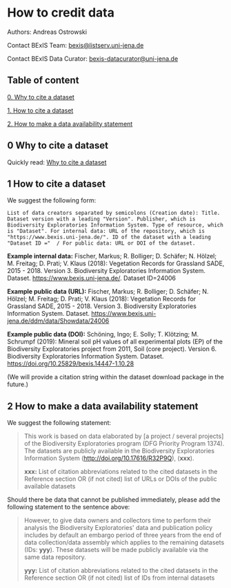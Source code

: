 # How to credit data

Authors: Andreas Ostrowski

Contact BExIS Team: <bexis@listserv.uni-jena.de>

Contact BExIS Data Curator: <bexis-datacurator@uni-jena.de>

## Table of content

[0. Why to cite a dataset](#0-why-to-cite-a-dataset)

[1. How to cite a dataset](#1-how-to-cite-a-dataset)

[2. How to make a data availability statement](#2-how-to-make-a-data-availability-statement)


## 0 Why to cite a dataset
Quickly read: [Why to cite a dataset](https://datacite.org/cite-your-data.html)


## 1 How to cite a dataset

We suggest the following form:

`List of data creators separated by semicolons (Creation date): Title. Dataset version with a leading "Version". Publisher, which is Biodiversity Exploratories Information System. Type of resource, which is "Dataset". For internal data: URL of the repository, which is "https://www.bexis.uni-jena.de/". ID of the dataset with a leading "Dataset ID ="  / For public data: URL or DOI of the dataset.`

**Example internal data:** Fischer, Markus; R. Bolliger; D. Schäfer; N. Hölzel; M. Freitag; D. Prati; V. Klaus (2018): Vegetation Records for Grassland SADE, 2015 - 2018. Version 3. Biodiversity Exploratories Information System. Dataset. https://www.bexis.uni-jena.de/. Dataset ID=24006

**Example public data (URL):** Fischer, Markus; R. Bolliger; D. Schäfer; N. Hölzel; M. Freitag; D. Prati; V. Klaus (2018): Vegetation Records for Grassland SADE, 2015 - 2018. Version 3. Biodiversity Exploratories Information System. Dataset. https://www.bexis.uni-jena.de/ddm/data/Showdata/24006

**Example public data (DOI):** Schöning, Ingo; E. Solly; T. Klötzing; M. Schrumpf (2019): Mineral soil pH values of all experimental plots (EP) of the Biodiversity Exploratories project from 2011, Soil (core project). Version 6. Biodiversity Exploratories Information System. Dataset. https://doi.org/10.25829/bexis.14447-1.10.28

(We will provide a citation string within the dataset download package in the future.)

## 2 How to make a data availability statement

We suggest the following statement:

> This work is based on data elaborated by [a project / several projects] of the Biodiversity Exploratories program (DFG Priority Program 1374). The datasets are publicly available in the Biodiversity Exploratories Information System (http://doi.org/10.17616/R32P9Q), (**xxx**). 
>
> **xxx:** List of citation abbreviations related to the cited datasets in the Reference section OR (if not cited) list of URLs or DOIs of the public available datasets 

Should there be data that cannot be published immediately, please add the following statement to the sentence above:

> However, to give data owners and collectors time to perform their analysis the Biodiversity Exploratories' data and publication policy includes by default an embargo period of three years from the end of data collection/data assembly which applies to the remaining datasets (IDs: **yyy**). These datasets will be made publicly available via the same data repository.
>
> **yyy:** List of citation abbreviations related to the cited datasets in the Reference section OR (if not cited) list of IDs from internal datasets



